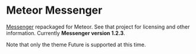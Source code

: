 # Meteor Messenger

[Messenger](http://github.hubspot.com/messenger/) repackaged for Meteor. See that project for licensing and other information. Currently __Messenger version 1.2.3__.

Note that only the theme Future is supported at this time.